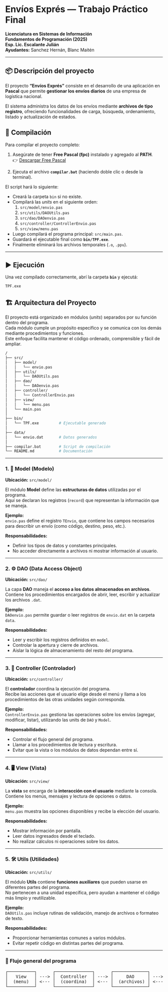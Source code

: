 # Envíos Exprés — Trabajo Práctico Final

**Licenciatura en Sistemas de Información**  
**Fundamentos de Programación (2025)**  
**Esp. Lic. Escalante Julián**  
**Ayudantes:** Sanchez Hernán, Blanc Maitén  

---

## 📦  Descripción del proyecto

El proyecto **“Envíos Exprés”** consiste en el desarrollo de una aplicación en **Pascal** que permite **gestionar los envíos diarios** de una empresa de logística nacional.  

El sistema administra los datos de los envíos mediante **archivos de tipo registro**, ofreciendo funcionalidades de carga, búsqueda, ordenamiento, listado y actualización de estados.


## 🧩 Compilación

Para compilar el proyecto completo:

1. Asegúrate de tener **Free Pascal (fpc)** instalado y agregado al **PATH**.  
   👉 [Descargar Free Pascal](https://www.freepascal.org/download.html)

2. Ejecuta el archivo **`compilar.bat`** (haciendo doble clic o desde la terminal).

El script hará lo siguiente:
- Creará la carpeta `bin` si no existe.  
- Compilará las *units* en el siguiente orden:
  1. `src/model/envio.pas`  
  2. `src/utils/DAOUtils.pas`  
  3. `src/dao/DAOenvio.pas`  
  4. `src/controller/ControllerEnvio.pas`  
  5. `src/view/menu.pas`
- Luego compilará el programa principal: `src/main.pas`.
- Guardará el ejecutable final como **`bin/TPF.exe`**.
- Finalmente eliminará los archivos temporales (`.o`, `.ppu`).

---

## ▶️ Ejecución

Una vez compilado correctamente, abrí la carpeta **`bin`** y ejecutá:

```bash
TPF.exe
```

## 🏗️ Arquitectura del Proyecto

El proyecto está organizado en módulos (*units*) separados por su función dentro del programa.  
Cada módulo cumple un propósito específico y se comunica con los demás mediante procedimientos y funciones.  
Este enfoque facilita mantener el código ordenado, comprensible y fácil de ampliar.

```bash
/
├── src/
│   ├── model/
│   │   └── envio.pas
│   ├── utils/
│   │   └── DAOUtils.pas
│   ├── dao/
│   │   └── DAOenvio.pas
│   ├── controller/
│   │   └── ControllerEnvio.pas
│   ├── view/
│   │   └── menu.pas
│   └── main.pas
│
├── bin/
│   └── TPF.exe         # Ejecutable generado
│
├── data/
│   └── envio.dat       # Datos generados
│
├── compilar.bat        # Script de compilación
└── README.md           # Documentación
```
---

### 1. 🧩 Model (Modelo)
**Ubicación:** `src/model/`

El módulo **Model** define las **estructuras de datos** utilizadas por el programa.  
Aquí se declaran los registros (`record`) que representan la información que se maneja.

**Ejemplo:**  
`envio.pas` define el registro `TEnvio`, que contiene los campos necesarios para describir un envío (como código, destino, peso, etc.).

**Responsabilidades:**
- Definir los tipos de datos y constantes principales.  
- No acceder directamente a archivos ni mostrar información al usuario.

---

### 2. ⚙️ DAO (Data Access Object)
**Ubicación:** `src/dao/`

La capa **DAO** maneja el **acceso a los datos almacenados en archivos**.  
Contiene los procedimientos encargados de abrir, leer, escribir y actualizar los archivos `.dat`.

**Ejemplo:**  
`DAOenvio.pas` permite guardar o leer registros de `envio.dat` en la carpeta `data`.

**Responsabilidades:**
- Leer y escribir los registros definidos en `model`.  
- Controlar la apertura y cierre de archivos.  
- Aislar la lógica de almacenamiento del resto del programa.

---

### 3. 🧠 Controller (Controlador)
**Ubicación:** `src/controller/`

El **controlador** coordina la ejecución del programa.  
Recibe las acciones que el usuario elige desde el menú y llama a los procedimientos de las otras unidades según corresponda.

**Ejemplo:**  
`ControllerEnvio.pas` gestiona las operaciones sobre los envíos (agregar, modificar, listar), utilizando las units de `DAO` y `Model`.

**Responsabilidades:**
- Controlar el flujo general del programa.  
- Llamar a los procedimientos de lectura y escritura.  
- Evitar que la vista o los módulos de datos dependan entre sí.

---

### 4. 🖥️ View (Vista)
**Ubicación:** `src/view/`

La **vista** se encarga de la **interacción con el usuario** mediante la consola.  
Contiene los menús, mensajes y lectura de opciones o datos.

**Ejemplo:**  
`menu.pas` muestra las opciones disponibles y recibe la elección del usuario.

**Responsabilidades:**
- Mostrar información por pantalla.  
- Leer datos ingresados desde el teclado.  
- No realizar cálculos ni operaciones sobre los datos.

---

### 5. 🛠️ Utils (Utilidades)
**Ubicación:** `src/utils/`

El módulo **Utils** contiene **funciones auxiliares** que pueden usarse en diferentes partes del programa.  
No pertenecen a una unidad específica, pero ayudan a mantener el código más limpio y reutilizable.

**Ejemplo:**  
`DAOUtils.pas` incluye rutinas de validación, manejo de archivos o formateo de texto.

**Responsabilidades:**
- Proporcionar herramientas comunes a varios módulos.  
- Evitar repetir código en distintas partes del programa.

---

### 🧭 Flujo general del programa

<pre>
┌──────────┐      ┌──────────────┐      ┌─────────────┐      ┌──────────┐
│   View   │ ---> │  Controller  │ ---> │     DAO     │ ---> │   Data   │
│  (menu)  │ <--- │  (coordina)  │ <--- │  (archivos) │ <--- │  (.dat)  │
└──────────┘      └──────────────┘      └─────────────┘      └──────────┘
</pre>
